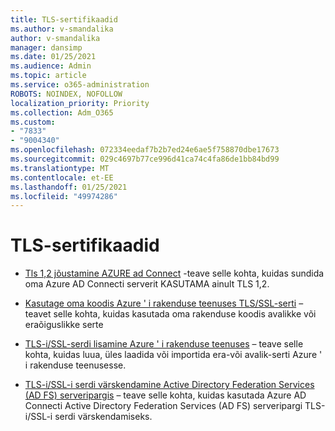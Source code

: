 ```yaml
---
title: TLS-sertifikaadid
ms.author: v-smandalika
author: v-smandalika
manager: dansimp
ms.date: 01/25/2021
ms.audience: Admin
ms.topic: article
ms.service: o365-administration
ROBOTS: NOINDEX, NOFOLLOW
localization_priority: Priority
ms.collection: Adm_O365
ms.custom:
- "7833"
- "9004340"
ms.openlocfilehash: 072334eedaf7b2b7ed24e6ae5f758870dbe17673
ms.sourcegitcommit: 029c4697b77ce996d41ca74c4fa86de1bb84bd99
ms.translationtype: MT
ms.contentlocale: et-EE
ms.lasthandoff: 01/25/2021
ms.locfileid: "49974286"
---
```

# <a name="tls-certificates"></a>TLS-sertifikaadid

- [Tls 1,2 jõustamine AZURE ad Connect](https://docs.microsoft.com/azure/active-directory/hybrid/reference-connect-tls-enforcement)  -teave selle kohta, kuidas sundida oma Azure AD Connecti serverit KASUTAMA ainult TLS 1,2.

- [Kasutage oma koodis Azure ' i rakenduse teenuses TLS/SSL-serti](https://docs.microsoft.com/azure/app-service/configure-ssl-certificate-in-code)  – teavet selle kohta, kuidas kasutada oma rakenduse koodis avalikke või eraõiguslikke serte

- [TLS-i/SSL-serdi lisamine Azure ' i rakenduse teenuses](https://docs.microsoft.com/azure/app-service/configure-ssl-certificate)  – teave selle kohta, kuidas luua, üles laadida või importida era-või avalik-serti Azure ' i rakenduse teenusesse.

- [TLS-i/SSL-i serdi värskendamine Active Directory Federation Services (AD FS) serveripargis](https://docs.microsoft.com/azure/active-directory/hybrid/how-to-connect-fed-ssl-update)  – teave selle kohta, kuidas kasutada Azure AD Connecti Active Directory Federation Services (AD FS) serveripargi TLS-i/SSL-i serdi värskendamiseks.


